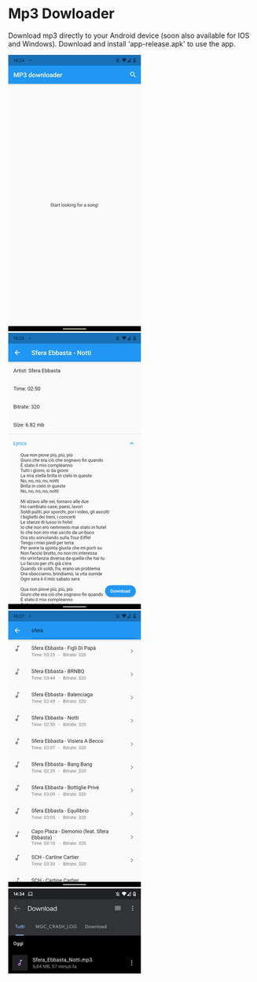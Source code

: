 # Mp3 Dowloader #
Download mp3 directly to your Android device (soon also available for IOS and Windows).
Download and install 'app-release.apk' to use the app.

![drawing](https://github.com/fedehsq/mp3_downloader/blob/master/s1.png)
![drawing](https://github.com/fedehsq/mp3_downloader/blob/master/s2.png)
![drawing](https://github.com/fedehsq/mp3_downloader/blob/master/s3.png)
![drawing](https://github.com/fedehsq/mp3_downloader/blob/master/s4.png)
